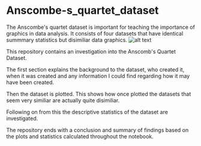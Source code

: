 # Anscombe-s_quartet_dataset
The Anscombe's quartet dataset is important for teaching the importance of graphics in data analysis. It consists of four datasets that have identical summmary statistics but disimiliar data graphics.
![alt text]()

This repository contains an investigation into the Anscomb's Quartet Dataset.

The first section explains the background to the dataset, who created it, when it was created and any information I could find regarding how it may have been created.

Then the dataset is plotted. This shows how once plotted the datasets that seem very similiar are actually quite disimiliar.

Following on from this the descriptive statistics of the dataset are investigated.

The repository ends with a conclusion and summary of findings based on the plots and statistics calculated throughout the notebook.
